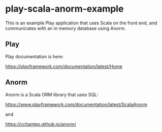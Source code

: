 # play-scala-anorm-example

This is an example Play application that uses Scala on the front end, and communicates with an in memory database using Anorm.

## Play

Play documentation is here:

<https://playframework.com/documentation/latest/Home>

## Anorm

Anorm is a Scala ORM library that uses SQL:

<https://www.playframework.com/documentation/latest/ScalaAnorm>

and

<https://cchantep.github.io/anorm/>
